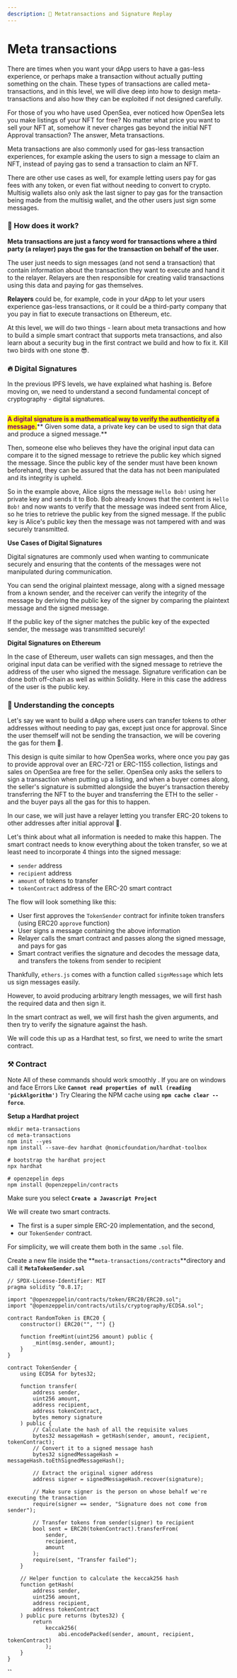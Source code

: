 ```yaml
---
description: 🤨 Metatransactions and Signature Replay
---
```


# Meta transactions

There are times when you want your dApp users to have a gas-less experience, or perhaps make a transaction without actually putting something on the chain. These types of transactions are called meta-transactions, and in this level, we will dive deep into how to design meta-transactions and also how they can be exploited if not designed carefully.

For those of you who have used OpenSea, ever noticed how OpenSea lets you make listings of your NFT for free? No matter what price you want to sell your NFT at, somehow it never charges gas beyond the initial NFT Approval transaction? The answer, Meta transactions.

Meta transactions are also commonly used for gas-less transaction experiences, for example asking the users to sign a message to claim an NFT, instead of paying gas to send a transaction to claim an NFT.

There are other use cases as well, for example letting users pay for gas fees with any token, or even fiat without needing to convert to crypto. Multisig wallets also only ask the last signer to pay gas for the transaction being made from the multisig wallet, and the other users just sign some messages.

### 👀 How does it work?

**Meta transactions are just a fancy word for transactions where a third party (a relayer) pays the gas for the transaction on behalf of the user.**&#x20;

The user just needs to sign messages (and not send a transaction) that contain information about the transaction they want to execute and hand it to the relayer. Relayers are then responsible for creating valid transactions using this data and paying for gas themselves.

**Relayers** could be, for example, code in your dApp to let your users experience gas-less transactions, or it could be a third-party company that you pay in fiat to execute transactions on Ethereum, etc.

At this level, we will do two things - learn about meta transactions and how to build a simple smart contract that supports meta transactions, and also learn about a security bug in the first contract we build and how to fix it. Kill two birds with one stone 😎.

### 🔥 Digital Signatures

In the previous IPFS levels, we have explained what hashing is. Before moving on, we need to understand a second fundamental concept of cryptography - digital signatures.

<figure><img src=".gitbook/assets/image.png" alt=""><figcaption></figcaption></figure>

<mark style="color:purple;">**A digital signature is a mathematical way to verify the authenticity of a message.**</mark>** Given some data, a private key can be used to sign that data and produce a signed message.**

Then, someone else who believes they have the original input data can compare it to the signed message to retrieve the public key which signed the message. Since the public key of the sender must have been known beforehand, they can be assured that the data has not been manipulated and its integrity is upheld.

So in the example above, Alice signs the message `Hello Bob!` using her private key and sends it to Bob. Bob already knows that the content is `Hello Bob!` and now wants to verify that the message was indeed sent from Alice, so he tries to retrieve the public key from the signed message. If the public key is Alice's public key then the message was not tampered with and was securely transmitted.

**Use Cases of Digital Signatures**

Digital signatures are commonly used when wanting to communicate securely and ensuring that the contents of the messages were not manipulated during communication.&#x20;

You can send the original plaintext message, along with a signed message from a known sender, and the receiver can verify the integrity of the message by deriving the public key of the signer by comparing the plaintext message and the signed message.&#x20;

If the public key of the signer matches the public key of the expected sender, the message was transmitted securely!

**Digital Signatures on Ethereum**

In the case of Ethereum, user wallets can sign messages, and then the original input data can be verified with the signed message to retrieve the address of the user who signed the message. Signature verification can be done both off-chain as well as within Solidity. Here in this case the address of the user is the public key.

### 🧠 Understanding the concepts

Let's say we want to build a dApp where users can transfer tokens to other addresses without needing to pay gas, except just once for approval. Since the user themself will not be sending the transaction, we will be covering the gas for them 🤑.

This design is quite similar to how OpenSea works, where once you pay gas to provide approval over an ERC-721 or ERC-1155 collection, listings and sales on OpenSea are free for the seller. OpenSea only asks the sellers to sign a transaction when putting up a listing, and when a buyer comes along, the seller's signature is submitted alongside the buyer's transaction thereby transferring the NFT to the buyer and transferring the ETH to the seller - and the buyer pays all the gas for this to happen.

In our case, we will just have a relayer letting you transfer ERC-20 tokens to other addresses after initial approval 🎉.

Let's think about what all information is needed to make this happen. The smart contract needs to know everything about the token transfer, so we at least need to incorporate 4 things into the signed message:

* `sender` address
* `recipient` address
* `amount` of tokens to transfer
* `tokenContract` address of the ERC-20 smart contract

The flow will look something like this:

* User first approves the `TokenSender` contract for infinite token transfers (using ERC20 `approve` function)
* User signs a message containing the above information
* Relayer calls the smart contract and passes along the signed message, and pays for gas
* Smart contract verifies the signature and decodes the message data, and transfers the tokens from sender to recipient

Thankfully, `ethers.js` comes with a function called `signMessage` which lets us sign messages easily.&#x20;

However, to avoid producing arbitrary length messages, we will first hash the required data and then sign it.&#x20;

In the smart contract as well, we will first hash the given arguments, and then try to verify the signature against the hash.

We will code this up as a Hardhat test, so first, we need to write the smart contract.

### ⚒️ Contract

Note All of these commands should work smoothly . If you are on windows and face Errors Like **`Cannot read properties of null (reading 'pickAlgorithm')`** Try Clearing the NPM cache using **`npm cache clear --force`**.

**Setup a Hardhat project**

```shell
mkdir meta-transactions
cd meta-transactions
npm init --yes
npm install --save-dev hardhat @nomicfoundation/hardhat-toolbox

# bootstrap the hardhat project
npx hardhat

# openzepelin deps
npm install @openzeppelin/contracts
```

Make sure you select **`Create a Javascript Project`**

We will create two smart contracts.&#x20;

* The first is a super simple ERC-20 implementation, and the second,&#x20;
* our `TokenSender` contract.&#x20;

For simplicity, we will create them both in the same `.sol` file.

Create a new file inside the **`meta-transactions/contracts`**directory and call it **`MetaTokenSender.sol`**

```solidity
// SPDX-License-Identifier: MIT
pragma solidity ^0.8.17;

import "@openzeppelin/contracts/token/ERC20/ERC20.sol";
import "@openzeppelin/contracts/utils/cryptography/ECDSA.sol";

contract RandomToken is ERC20 {
    constructor() ERC20("", "") {}

    function freeMint(uint256 amount) public {
        _mint(msg.sender, amount);
    }
}

contract TokenSender {
    using ECDSA for bytes32;

    function transfer(
        address sender,
        uint256 amount,
        address recipient,
        address tokenContract,
        bytes memory signature
    ) public {
        // Calculate the hash of all the requisite values
        bytes32 messageHash = getHash(sender, amount, recipient, tokenContract);
        // Convert it to a signed message hash
        bytes32 signedMessageHash = messageHash.toEthSignedMessageHash();

        // Extract the original signer address
        address signer = signedMessageHash.recover(signature);

        // Make sure signer is the person on whose behalf we're executing the transaction
        require(signer == sender, "Signature does not come from sender");

        // Transfer tokens from sender(signer) to recipient
        bool sent = ERC20(tokenContract).transferFrom(
            sender,
            recipient,
            amount
        );
        require(sent, "Transfer failed");
    }

    // Helper function to calculate the keccak256 hash
    function getHash(
        address sender,
        uint256 amount,
        address recipient,
        address tokenContract
    ) public pure returns (bytes32) {
        return
            keccak256(
                abi.encodePacked(sender, amount, recipient, tokenContract)
            );
    }
}
```

**``**
